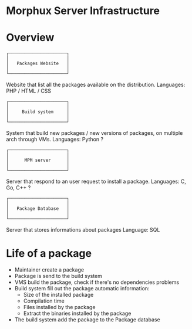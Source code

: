 Morphux Server Infrastructure
=============================

# Overview

```
┌──────────────────────┐
│                      │
│   Packages Website   │
│                      │
└──────────────────────┘
```

Website that list all the packages available on the distribution.
Languages: PHP / HTML / CSS

```
┌──────────────────────┐
│                      │
│     Build system     │
│                      │
└──────────────────────┘
```

System that build new packages / new versions of packages, on multiple
arch through VMs.
Languages: Python ?

```
┌──────────────────────┐
│                      │
│      MPM server      │
│                      │
└──────────────────────┘
```

Server that respond to an user request to install a package.
Languages: C, Go, C++ ?

```
┌──────────────────────┐
│                      │
│   Package Database   │
│                      │
└──────────────────────┘
```

Server that stores informations about packages
Language: SQL


# Life of a package

- Maintainer create a package
- Package is send to the build system
- VMS build the package, check if there's no dependencies problems
- Build system fill out the package automatic information:
	- Size of the installed package
	- Compilation time
	- Files installed by the package
	- Extract the binaries installed by the package
- The build system add the package to the Package database
